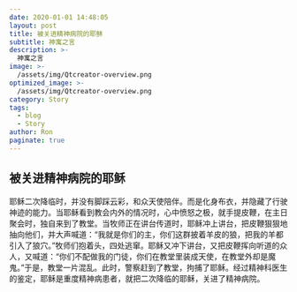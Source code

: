 ```yaml
---
date: 2020-01-01 14:48:05
layout: post
title: 被关进精神病院的耶稣
subtitle: 神寓之言
description: >-
  神寓之言
image: >-
  /assets/img/Qtcreator-overview.png
optimized_image: >-
  /assets/img/Qtcreator-overview.png
category: Story
tags:
  - blog
  - Story
author: Ron
paginate: true
---
```

 ## 被关进精神病院的耶稣

   耶稣二次降临时，并没有脚踩云彩，和众天使陪伴。而是化身布衣，并隐藏了行驶神迹的能力。当耶稣看到教会内外的情况时，心中愤怒之极，就手提皮鞭，在主日聚会时，独自来到了教堂。当牧师正在讲台传道时，耶稣冲上讲台，把皮鞭狠狠地抽向他们，并大声喊道：“我就是你们的主，你们这群披着羊皮的狼，把我的羊都引入了狼穴。”牧师们抱着头，四处逃窜。耶稣又冲下讲台，又把皮鞭挥向听道的众人，又喊道：“你们不配做我的门徒，你们在教堂里装成天使，在教堂外却是魔鬼。”于是，教堂一片混乱。此时，警察赶到了教堂，拘捕了耶稣。经过精神科医生的鉴定，耶稣是重度精神病患者，就把二次降临的耶稣，关进了精神病院。



